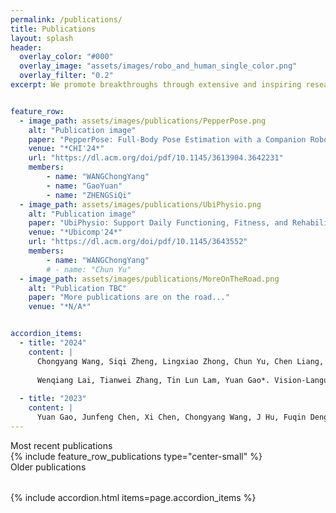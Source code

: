 ```yaml
---
permalink: /publications/
title: Publications
layout: splash
header: 
  overlay_color: "#000"
  overlay_image: "assets/images/robo_and_human_single_color.png"
  overlay_filter: "0.2"
excerpt: We promote breakthroughs through extensive and inspiring research


feature_row:
  - image_path: assets/images/publications/PepperPose.png
    alt: "Publication image"
    paper: "PepperPose: Full-Body Pose Estimation with a Companion Robot, CHI'24, Chongyang Wang，Yuan Gao，Chun Yu"
    venue: "*CHI'24*"
    url: "https://dl.acm.org/doi/pdf/10.1145/3613904.3642231"
    members:
        - name: "WANGChongYang"
        - name: "GaoYuan"
        - name: "ZHENGSiQi"
  - image_path: assets/images/publications/UbiPhysio.png
    alt: "Publication image"
    paper: "UbiPhysio: Support Daily Functioning, Fitness, and Rehabilitation with Action Understanding and Feedback in Natural Language"
    venue: "*Ubicomp'24*"
    url: "https://dl.acm.org/doi/pdf/10.1145/3643552"
    members:
        - name: "WANGChongYang"
        # - name: "Chun Yu"
  - image_path: assets/images/publications/MoreOnTheRoad.png
    alt: "Publication TBC"
    paper: "More publications are on the road..."
    venue: "*N/A*"


accordion_items:
  - title: "2024"
    content: |
      Chongyang Wang, Siqi Zheng, Lingxiao Zhong, Chun Yu, Chen Liang, Yuntao Wang, Yuan Gao*, Tin Lun Lam, Yuanchun Shi, “PepperPose: Full-Body Pose Estimation with a Companion Robot,” ACM CHI conference on Human Factors in Computing Systems, Hawaii, USA, ACM CHI, May 11-16, 2024. 
      
      Wenqiang Lai, Tianwei Zhang, Tin Lun Lam, Yuan Gao*. Vision-Language Model-based Physical Reasoning for Robot Liquid Perception, IROS, 2024
            
  - title: "2023"
    content: |
      Yuan Gao, Junfeng Chen, Xi Chen, Chongyang Wang, J Hu, Fuqin Deng, Tin Lun Lam, Asymmetric Self-Play-Enabled Intelligent Heterogeneous Multirobot Catching System Using Deep Multiagent Reinforcement Learning, IEEE Transaction on Robotics. 2023
---
```


<div class = "is-h1 titleHighlight" style = "margin-bottom: 2rem" >Most recent publications<div>
{% include feature_row_publications type="center-small" %}



<div class = "is-h1 titleHighlight" style = "margin-bottom: 2rem" > Older publications </div>

{% include accordion.html items=page.accordion_items %}